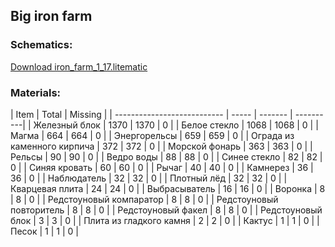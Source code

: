 
## Big iron farm
### Schematics:
[Download iron_farm_1_17.litematic](https://github.com/DevRedOWL/MinecraftSchematics/blob/master/Iron_Farm_1_17.litematic)
### Materials:
| Item                        | Total | Missing |
| --------------------------- | ----- | ------- | ----------|
| Железный блок               |  1370 |    1370 |         0 |
| Белое стекло                |  1068 |    1068 |         0 |
| Магма                       |   664 |     664 |         0 |
| Энергорельсы                |   659 |     659 |         0 |
| Ограда из каменного кирпича |   372 |     372 |         0 |
| Морской фонарь              |   363 |     363 |         0 |
| Рельсы                      |    90 |      90 |         0 |
| Ведро воды                  |    88 |      88 |         0 |
| Синее стекло                |    82 |      82 |         0 |
| Синяя кровать               |    60 |      60 |         0 |
| Рычаг                       |    40 |      40 |         0 |
| Камнерез                    |    36 |      36 |         0 |
| Наблюдатель                 |    32 |      32 |         0 |
| Плотный лёд                 |    32 |      32 |         0 |
| Кварцевая плита             |    24 |      24 |         0 |
| Выбрасыватель               |    16 |      16 |         0 |
| Воронка                     |     8 |       8 |         0 |
| Редстоуновый компаратор     |     8 |       8 |         0 |
| Редстоуновый повторитель    |     8 |       8 |         0 |
| Редстоуновый факел          |     8 |       8 |         0 |
| Редстоуновый блок           |     3 |       3 |         0 |
| Плита из гладкого камня     |     2 |       2 |         0 |
| Кактус                      |     1 |       1 |         0 |
| Песок                       |     1 |       1 |         0 |
